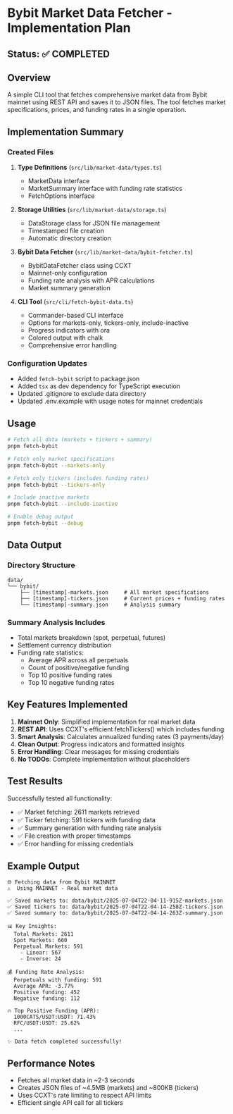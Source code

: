 # Bybit Market Data Fetcher - Implementation Plan

## Status: ✅ COMPLETED

## Overview
A simple CLI tool that fetches comprehensive market data from Bybit mainnet using REST API and saves it to JSON files. The tool fetches market specifications, prices, and funding rates in a single operation.

## Implementation Summary

### Created Files
1. **Type Definitions** (`src/lib/market-data/types.ts`)
   - MarketData interface
   - MarketSummary interface with funding rate statistics
   - FetchOptions interface

2. **Storage Utilities** (`src/lib/market-data/storage.ts`)
   - DataStorage class for JSON file management
   - Timestamped file creation
   - Automatic directory creation

3. **Bybit Data Fetcher** (`src/lib/market-data/bybit-fetcher.ts`)
   - BybitDataFetcher class using CCXT
   - Mainnet-only configuration
   - Funding rate analysis with APR calculations
   - Market summary generation

4. **CLI Tool** (`src/cli/fetch-bybit-data.ts`)
   - Commander-based CLI interface
   - Options for markets-only, tickers-only, include-inactive
   - Progress indicators with ora
   - Colored output with chalk
   - Comprehensive error handling

### Configuration Updates
- Added `fetch-bybit` script to package.json
- Added `tsx` as dev dependency for TypeScript execution
- Updated .gitignore to exclude data directory
- Updated .env.example with usage notes for mainnet credentials

## Usage

```bash
# Fetch all data (markets + tickers + summary)
pnpm fetch-bybit

# Fetch only market specifications
pnpm fetch-bybit --markets-only

# Fetch only tickers (includes funding rates)
pnpm fetch-bybit --tickers-only

# Include inactive markets
pnpm fetch-bybit --include-inactive

# Enable debug output
pnpm fetch-bybit --debug
```

## Data Output

### Directory Structure
```
data/
└── bybit/
    ├── [timestamp]-markets.json     # All market specifications
    ├── [timestamp]-tickers.json     # Current prices + funding rates
    └── [timestamp]-summary.json     # Analysis summary
```

### Summary Analysis Includes
- Total markets breakdown (spot, perpetual, futures)
- Settlement currency distribution
- Funding rate statistics:
  - Average APR across all perpetuals
  - Count of positive/negative funding
  - Top 10 positive funding rates
  - Top 10 negative funding rates

## Key Features Implemented

1. **Mainnet Only**: Simplified implementation for real market data
2. **REST API**: Uses CCXT's efficient fetchTickers() which includes funding
3. **Smart Analysis**: Calculates annualized funding rates (3 payments/day)
4. **Clean Output**: Progress indicators and formatted insights
5. **Error Handling**: Clear messages for missing credentials
6. **No TODOs**: Complete implementation without placeholders

## Test Results

Successfully tested all functionality:
- ✅ Market fetching: 2611 markets retrieved
- ✅ Ticker fetching: 591 tickers with funding data
- ✅ Summary generation with funding rate analysis
- ✅ File creation with proper timestamps
- ✅ Error handling for missing credentials

## Example Output

```
🌐 Fetching data from Bybit MAINNET
⚠️  Using MAINNET - Real market data

✅ Saved markets to: data/bybit/2025-07-04T22-04-11-915Z-markets.json
✅ Saved tickers to: data/bybit/2025-07-04T22-04-14-258Z-tickers.json
✅ Saved summary to: data/bybit/2025-07-04T22-04-14-263Z-summary.json

📊 Key Insights:
  Total Markets: 2611
  Spot Markets: 660
  Perpetual Markets: 591
    - Linear: 567
    - Inverse: 24

💰 Funding Rate Analysis:
  Perpetuals with funding: 591
  Average APR: -3.77%
  Positive funding: 452
  Negative funding: 112

🔥 Top Positive Funding (APR):
  1000CATS/USDT:USDT: 71.43%
  RFC/USDT:USDT: 25.62%
  ...

✨ Data fetch completed successfully!
```

## Performance Notes

- Fetches all market data in ~2-3 seconds
- Creates JSON files of ~4.5MB (markets) and ~800KB (tickers)
- Uses CCXT's rate limiting to respect API limits
- Efficient single API call for all tickers